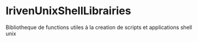 # IrivenUnixShellLibrairies
Bibliotheque de functions utiles à la creation de scripts et applications shell unix
